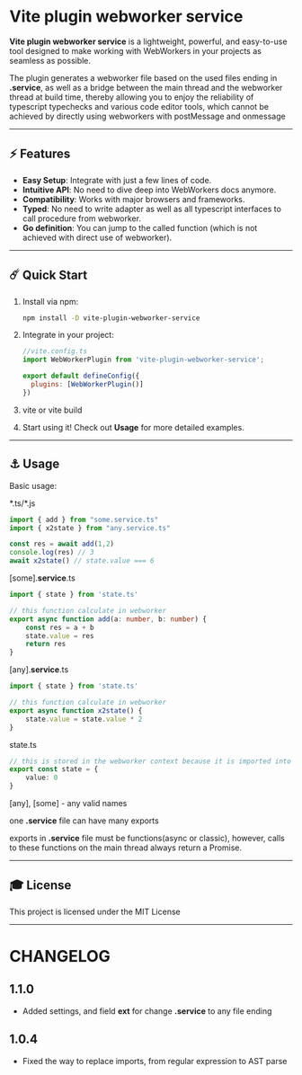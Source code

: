 # Vite plugin webworker service

**Vite plugin webworker service** is a lightweight, powerful, and easy-to-use tool designed to make working with WebWorkers in your projects as seamless as possible.

The plugin generates a webworker file based on the used files ending in **.service**, as well as a bridge between the main thread and the webworker thread at build time, thereby allowing you to enjoy the reliability of typescript typechecks and various code editor tools, which cannot be achieved by directly using webworkers with postMessage and onmessage

---

## :zap: Features

- **Easy Setup**: Integrate with just a few lines of code.
- **Intuitive API**: No need to dive deep into WebWorkers docs anymore.
- **Compatibility**: Works with major browsers and frameworks.
- **Typed**: No need to write adapter as well as all typescript interfaces to call procedure from webworker.
- **Go definition**: You can jump to the called function (which is not achieved with direct use of webworker).

---

## :comet: Quick Start

1. Install via npm:

   ```sh
   npm install -D vite-plugin-webworker-service
   ```

2. Integrate in your project:

   ```javascript
   //vite.config.ts
   import WebWorkerPlugin from 'vite-plugin-webworker-service';
   
   export default defineConfig({
     plugins: [WebWorkerPlugin()]
   })
   ```
3. vite or vite build

4. Start using it! Check out **Usage** for more detailed examples.

---

## :anchor: Usage

Basic usage:

\*.ts/\*.js
```typescript
import { add } from "some.service.ts"
import { x2state } from "any.service.ts"

const res = await add(1,2)
console.log(res) // 3
await x2state() // state.value === 6
```

[some].**service**.ts
```typescript
import { state } from 'state.ts'

// this function calculate in webworker
export async function add(a: number, b: number) {
    const res = a + b
    state.value = res
    return res
}
```

[any].**service**.ts
```typescript
import { state } from 'state.ts'

// this function calculate in webworker
export async function x2state() {
    state.value = state.value * 2
}
```

state.ts
```typescript
// this is stored in the webworker context because it is imported into .service 
export const state = {
    value: 0
}
```
[any], [some] - any valid names

one **.service** file  can have many exports

exports in **.service** file must be functions(async or classic), 
however, calls to these functions on the main thread always return a Promise.

---

## :mortar_board: License

This project is licensed under the MIT License

---

# CHANGELOG

## 1.1.0

- Added settings, and field **ext** for change **.service** to any file ending

## 1.0.4

- Fixed the way to replace imports, from regular expression to AST parse
